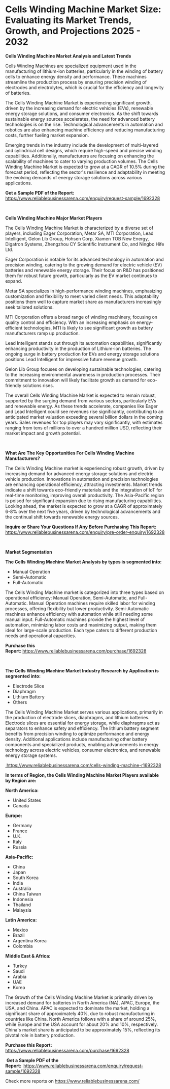 <p><h1>Cells Winding Machine Market Size: Evaluating its Market Trends, Growth, and Projections 2025 - 2032</h1></p><p><strong>Cells Winding Machine Market Analysis and Latest Trends</strong></p>
<p><p>Cells Winding Machines are specialized equipment used in the manufacturing of lithium-ion batteries, particularly in the winding of battery cells to enhance energy density and performance. These machines streamline the production process by ensuring precision winding of electrodes and electrolytes, which is crucial for the efficiency and longevity of batteries.</p><p>The Cells Winding Machine Market is experiencing significant growth, driven by the increasing demand for electric vehicles (EVs), renewable energy storage solutions, and consumer electronics. As the shift towards sustainable energy sources accelerates, the need for advanced battery technologies is on the rise. Technological advancements in automation and robotics are also enhancing machine efficiency and reducing manufacturing costs, further fueling market expansion.</p><p>Emerging trends in the industry include the development of multi-layered and cylindrical cell designs, which require high-speed and precise winding capabilities. Additionally, manufacturers are focusing on enhancing the scalability of machines to cater to varying production volumes. The Cells Winding Machine Market is expected to grow at a CAGR of 10.5% during the forecast period, reflecting the sector's resilience and adaptability in meeting the evolving demands of energy storage solutions across various applications.</p></p>
<p><strong>Get a Sample PDF of the Report:&nbsp;</strong> <a href="https://www.reliablebusinessarena.com/enquiry/request-sample/1692328?utm_campaign=2530&utm_medium=2&utm_source=Github&utm_content=ia&utm_term=27032025&utm_id=cells-winding-machine">https://www.reliablebusinessarena.com/enquiry/request-sample/1692328</a></p>
<p>&nbsp;</p>
<p><strong>Cells Winding Machine Major Market Players</strong></p>
<p><p>The Cells Winding Machine Market is characterized by a diverse set of players, including Eager Corporation, Metar SA, MTI Corporation, Lead Intelligent, Gelon Lib Group, Hohsen Corp, Xiamen TOB New Energy, Digatron Systems, Zhengzhou CY Scientific Instrument Co, and Ningbo Hife Ltd. </p><p>Eager Corporation is notable for its advanced technology in automation and precision winding, catering to the growing demand for electric vehicle (EV) batteries and renewable energy storage. Their focus on R&D has positioned them for robust future growth, particularly as the EV market continues to expand.</p><p>Metar SA specializes in high-performance winding machines, emphasizing customization and flexibility to meet varied client needs. This adaptability positions them well to capture market share as manufacturers increasingly seek tailored solutions.</p><p>MTI Corporation offers a broad range of winding machinery, focusing on quality control and efficiency. With an increasing emphasis on energy-efficient technologies, MTI is likely to see significant growth as battery manufacturers ramp up production.</p><p>Lead Intelligent stands out through its automation capabilities, significantly enhancing productivity in the production of Lithium-ion batteries. The ongoing surge in battery production for EVs and energy storage solutions positions Lead Intelligent for impressive future revenue growth.</p><p>Gelon Lib Group focuses on developing sustainable technologies, catering to the increasing environmental awareness in production processes. Their commitment to innovation will likely facilitate growth as demand for eco-friendly solutions rises.</p><p>The overall Cells Winding Machine Market is expected to remain robust, supported by the surging demand from various sectors, particularly EVs and renewable energy. As these trends accelerate, companies like Eager and Lead Intelligent could see revenues rise significantly, contributing to an anticipated market valuation exceeding several billion dollars in the coming years. Sales revenues for top players may vary significantly, with estimates ranging from tens of millions to over a hundred million USD, reflecting their market impact and growth potential.</p></p>
<p>&nbsp;</p>
<p><strong>What Are The Key Opportunities For Cells Winding Machine Manufacturers?</strong></p>
<p><p>The Cells Winding Machine market is experiencing robust growth, driven by increasing demand for advanced energy storage solutions and electric vehicle production. Innovations in automation and precision technologies are enhancing operational efficiency, attracting investments. Market trends indicate a shift towards eco-friendly materials and the integration of IoT for real-time monitoring, improving overall productivity. The Asia-Pacific region is poised for significant expansion due to rising manufacturing capabilities. Looking ahead, the market is expected to grow at a CAGR of approximately 6-8% over the next five years, driven by technological advancements and the continual shift towards renewable energy sources.</p></p>
<p><strong>Inquire or Share Your Questions If Any Before Purchasing This Report:</strong> <a href="https://www.reliablebusinessarena.com/enquiry/pre-order-enquiry/1692328?utm_campaign=2530&utm_medium=2&utm_source=Github&utm_content=ia&utm_term=27032025&utm_id=cells-winding-machine">https://www.reliablebusinessarena.com/enquiry/pre-order-enquiry/1692328</a></p>
<p>&nbsp;</p>
<p><strong>Market Segmentation</strong></p>
<p><strong>The Cells Winding Machine Market Analysis by types is segmented into:</strong></p>
<p><ul><li>Manual Operation</li><li>Semi-Automatic</li><li>Full-Automatic</li></ul></p>
<p><p>The Cells Winding Machine market is categorized into three types based on operational efficiency: Manual Operation, Semi-Automatic, and Full-Automatic. Manual Operation machines require skilled labor for winding processes, offering flexibility but lower productivity. Semi-Automatic machines enhance efficiency with automation while still needing some manual input. Full-Automatic machines provide the highest level of automation, minimizing labor costs and maximizing output, making them ideal for large-scale production. Each type caters to different production needs and operational capacities.</p></p>
<p><strong>Purchase this Report:&nbsp;</strong><a href="https://www.reliablebusinessarena.com/purchase/1692328?utm_campaign=2530&utm_medium=2&utm_source=Github&utm_content=ia&utm_term=27032025&utm_id=cells-winding-machine">https://www.reliablebusinessarena.com/purchase/1692328</a></p>
<p>&nbsp;</p>
<p><strong>The Cells Winding Machine Market Industry Research by Application is segmented into:</strong></p>
<p><ul><li>Electrode Slice</li><li>Diaphragm</li><li>Lithium Battery</li><li>Others</li></ul></p>
<p><p>The Cells Winding Machine Market serves various applications, primarily in the production of electrode slices, diaphragms, and lithium batteries. Electrode slices are essential for energy storage, while diaphragms act as separators to enhance safety and efficiency. The lithium battery segment benefits from precision winding to optimize performance and energy density. Additional applications include manufacturing other battery components and specialized products, enabling advancements in energy technology across electric vehicles, consumer electronics, and renewable energy storage systems.</p></p>
<p><a href="https://www.reliablebusinessarena.com/cells-winding-machine-r1692328?utm_campaign=2530&utm_medium=2&utm_source=Github&utm_content=ia&utm_term=27032025&utm_id=cells-winding-machine">&nbsp;https://www.reliablebusinessarena.com/cells-winding-machine-r1692328</a></p>
<p><strong>In terms of Region, the Cells Winding Machine Market Players available by Region are:</strong></p>
<p>
    <p> <strong> North America: </strong>
        <ul>
            <li>United States</li>
            <li>Canada</li>
        </ul>
        </p> 
    <p> <strong> Europe: </strong>
        <ul>
            <li>Germany</li>
            <li>France</li>
            <li>U.K.</li>
            <li>Italy</li>
            <li>Russia</li>
        </ul>
        </p> 
    <p> <strong> Asia-Pacific: </strong>
        <ul>
            <li>China</li>
            <li>Japan</li>
            <li>South Korea</li>
            <li>India</li>
            <li>Australia</li>
            <li>China Taiwan</li>
            <li>Indonesia</li>
            <li>Thailand</li>
            <li>Malaysia</li>
        </ul>
        </p> 
    <p> <strong> Latin America: </strong>
        <ul>
            <li>Mexico</li>
            <li>Brazil</li>
            <li>Argentina Korea</li>
            <li>Colombia</li>
        </ul>
        </p> 
    <p> <strong> Middle East & Africa: </strong>
        <ul>
            <li>Turkey</li>
            <li>Saudi</li>
            <li>Arabia</li>
            <li>UAE</li>
            <li>Korea</li>
        </ul>
    </p>
    </p>
<p><p>The Growth of the Cells Winding Machine Market is primarily driven by increased demand for batteries in North America (NA), APAC, Europe, the USA, and China. APAC is expected to dominate the market, holding a significant share of approximately 40%, due to robust manufacturing in countries like China. North America follows with a share of around 25%, while Europe and the USA account for about 20% and 10%, respectively. China's market share is anticipated to be approximately 15%, reflecting its pivotal role in battery production.</p></p>
<p><strong>Purchase this Report: </strong><a href="https://www.reliablebusinessarena.com/purchase/1692328?utm_campaign=2530&utm_medium=2&utm_source=Github&utm_content=ia&utm_term=27032025&utm_id=cells-winding-machine">https://www.reliablebusinessarena.com/purchase/1692328</a></p>
<p>&nbsp;<strong>Get a Sample PDF of the Report:&nbsp;&nbsp;</strong><a href="https://www.reliablebusinessarena.com/enquiry/request-sample/1692328?utm_campaign=2530&utm_medium=2&utm_source=Github&utm_content=ia&utm_term=27032025&utm_id=cells-winding-machine">https://www.reliablebusinessarena.com/enquiry/request-sample/1692328</a></p>
<p><strong></strong></p>
<p>Check more reports on <a href="https://www.reliablebusinessarena.com/?utm_campaign=2530&utm_medium=2&utm_source=Github&utm_content=ia&utm_term=27032025&utm_id=cells-winding-machine">https://www.reliablebusinessarena.com/</a></p>